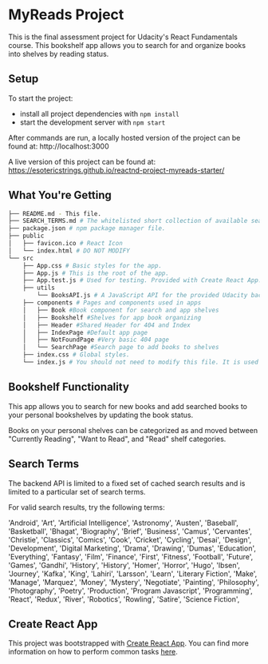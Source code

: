# MyReads Project
This is the final assessment project for Udacity's React Fundamentals course. This bookshelf app allows you to search for and organize books into shelves by reading status.

## Setup

To start the project:

* install all project dependencies with `npm install`
* start the development server with `npm start`

After commands are run, a locally hosted version of the project can be found at: http://localhost:3000

A live version of this project can be found at: https://esotericstrings.github.io/reactnd-project-myreads-starter/

## What You're Getting
```bash
├── README.md - This file.
├── SEARCH_TERMS.md # The whitelisted short collection of available search terms to use with the app.
├── package.json # npm package manager file.
├── public
│   ├── favicon.ico # React Icon
│   └── index.html # DO NOT MODIFY
└── src
    ├── App.css # Basic styles for the app. 
    ├── App.js # This is the root of the app.
    ├── App.test.js # Used for testing. Provided with Create React App.
    ├── utils
	    └── BooksAPI.js # A JavaScript API for the provided Udacity backend.
    ├── components # Pages and components used in apps
    │   ├── Book #Book component for search and app shelves
    │   ├── Bookshelf #Shelves for app book organizing
    │   ├── Header #Shared Header for 404 and Index
    │   ├── IndexPage #Default app page
    │   ├── NotFoundPage #Very basic 404 page
    │   └── SearchPage #Search page to add books to shelves
    ├── index.css # Global styles. 
    └── index.js # You should not need to modify this file. It is used for DOM rendering only.
```

## Bookshelf Functionality
This app allows you to search for new books and add searched books to your personal bookshelves by updating the book status.

Books on your personal shelves can be categorized as and moved between "Currently Reading", "Want to Read", and "Read" shelf categories.

## Search Terms
The backend API is limited to a fixed set of cached search results and is limited to a particular set of search terms.

For valid search results, try the following terms:

'Android', 'Art', 'Artificial Intelligence', 'Astronomy', 'Austen', 'Baseball', 'Basketball', 'Bhagat', 'Biography', 'Brief', 'Business', 'Camus', 'Cervantes', 'Christie', 'Classics', 'Comics', 'Cook', 'Cricket', 'Cycling', 'Desai', 'Design', 'Development', 'Digital Marketing', 'Drama', 'Drawing', 'Dumas', 'Education', 'Everything', 'Fantasy', 'Film', 'Finance', 'First', 'Fitness', 'Football', 'Future', 'Games', 'Gandhi', 'History', 'History', 'Homer', 'Horror', 'Hugo', 'Ibsen', 'Journey', 'Kafka', 'King', 'Lahiri', 'Larsson', 'Learn', 'Literary Fiction', 'Make', 'Manage', 'Marquez', 'Money', 'Mystery', 'Negotiate', 'Painting', 'Philosophy', 'Photography', 'Poetry', 'Production', 'Program Javascript', 'Programming', 'React', 'Redux', 'River', 'Robotics', 'Rowling', 'Satire', 'Science Fiction',

## Create React App

This project was bootstrapped with [Create React App](https://github.com/facebookincubator/create-react-app). You can find more information on how to perform common tasks [here](https://github.com/facebookincubator/create-react-app/blob/master/packages/react-scripts/template/README.md).
